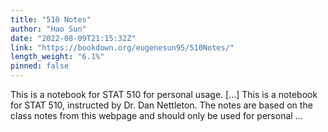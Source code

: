 ```yaml
---
title: "510 Notes"
author: "Hao Sun"
date: "2022-08-09T21:15:32Z"
link: "https://bookdown.org/eugenesun95/510Notes/"
length_weight: "6.1%"
pinned: false
---
```


This is a notebook for STAT 510 for personal usage. [...] This is a notebook for STAT 510, instructed by Dr. Dan Nettleton. The notes are based on the class notes from this webpage and should only be used for personal ...
